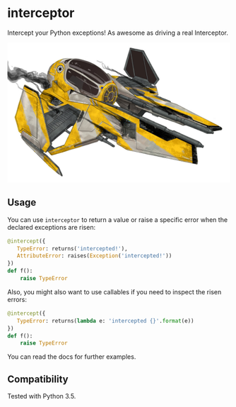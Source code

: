 interceptor
===========

Intercept your Python exceptions! As awesome as driving a real Interceptor.

![As awesome as this.](Anakin_jedi_interceptor.jpg)

Usage
-----

You can use `interceptor` to return a value or raise a specific error when the declared exceptions are risen:

```python
@intercept({
   TypeError: returns('intercepted!'),
   AttributeError: raises(Exception('intercepted!'))
})
def f():
    raise TypeError
```

Also, you might also want to use callables if you need to inspect the risen errors:

```python
@intercept({
   TypeError: returns(lambda e: 'intercepted {}'.format(e))
})
def f():
    raise TypeError
```

You can read the docs for further examples.

Compatibility
-------------

Tested with Python 3.5.

